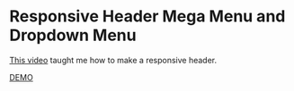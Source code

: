 # Responsive Header Mega Menu and Dropdown Menu 

[This video](https://www.youtube.com/watch?v=EJdtHQqGW6E) taught me how to make a responsive header.

[DEMO]()
